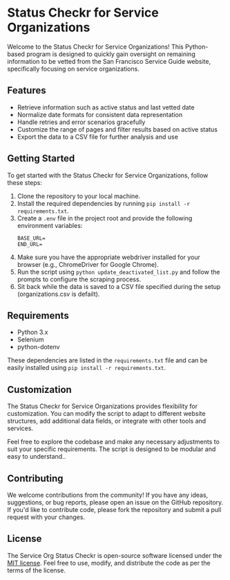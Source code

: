 # Status Checkr for Service Organizations

Welcome to the Status Checkr for Service Organizations! This Python-based program is designed to quickly gain oversight on remaining information to be vetted from the San Francisco Service Guide website, specifically focusing on service organizations.

## Features

- Retrieve information such as active status and last vetted date
- Normalize date formats for consistent data representation
- Handle retries and error scenarios gracefully
- Customize the range of pages and filter results based on active status
- Export the data to a CSV file for further analysis and use

## Getting Started

To get started with the Status Checkr for Service Organizations, follow these steps:

1. Clone the repository to your local machine.
2. Install the required dependencies by running `pip install -r requirements.txt`.
3. Create a `.env` file in the project root and provide the following environment variables:
   ```
   BASE_URL=
   END_URL=
   ```
4. Make sure you have the appropriate webdriver installed for your browser (e.g., ChromeDriver for Google Chrome).
5. Run the script using `python update_deactivated_list.py` and follow the prompts to configure the scraping process.
6. Sit back while the data is saved to a CSV file specified during the setup (organizations.csv is defailt).

## Requirements

- Python 3.x
- Selenium
- python-dotenv

These dependencies are listed in the `requirements.txt` file and can be easily installed using ``` pip install -r requirements.txt ```.

## Customization

The Status Checkr for Service Organizations provides flexibility for customization. You can modify the script to adapt to different website structures, add additional data fields, or integrate with other tools and services.

Feel free to explore the codebase and make any necessary adjustments to suit your specific requirements. The script is designed to be modular and easy to understand..

## Contributing

We welcome contributions from the community! If you have any ideas, suggestions, or bug reports, please open an issue on the GitHub repository. If you'd like to contribute code, please fork the repository and submit a pull request with your changes.

## License

The Service Org Status Checkr is open-source software licensed under the [MIT license](https://opensource.org/licenses/MIT). Feel free to use, modify, and distribute the code as per the terms of the license.

